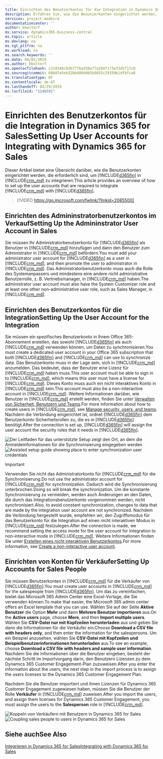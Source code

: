 ```yaml
---
title: Einrichten des Benutzerkontos für die Integration in Dynamics 365 for Sales | Microsoft Docs
description: Erfahren Sie, wie die Benutzerkonten eingerichtet werden, die die Apps zum Austausch von Daten verwenden, und die Mitarbeiter nutzen, um auf Daten in den Apps zuzugreifen und diese Daten zu synchronisieren.
services: project-madeira
documentationcenter: ''
author: bholtorf
ms.service: dynamics365-business-central
ms.topic: article
ms.devlang: na
ms.tgt_pltfrm: na
ms.workload: na
ms.search.keywords: ''
ms.date: 04/01/2019
ms.author: bholtorf
ms.openlocfilehash: c318346c62b7776a550a77a2947173e33d5f17c0
ms.sourcegitcommit: 60b87e5eb32bb408dd65b9855c29159b1dfbfca8
ms.translationtype: HT
ms.contentlocale: de-AT
ms.lasthandoff: 04/29/2019
ms.locfileid: "1246591"
---
```

# <a name="setting-up-user-accounts-for-integrating-with-dynamics-365-for-sales"></a><span data-ttu-id="5d5be-103">Einrichten des Benutzerkontos für die Integration in Dynamics 365 for Sales</span><span class="sxs-lookup"><span data-stu-id="5d5be-103">Setting Up User Accounts for Integrating with Dynamics 365 for Sales</span></span>
<span data-ttu-id="5d5be-104">Dieser Artikel bietet eine Übersicht darüber, wie die Benutzerkonten eingerichtet werden, die erforderlich sind, um [!INCLUDE[d365fin](includes/d365fin_md.md)] in [!INCLUDE[crm_md](includes/crm_md.md)] zu integrieren.</span><span class="sxs-lookup"><span data-stu-id="5d5be-104">This article provides an overview of how to set up the user accounts that are required to integrate [!INCLUDE[crm_md](includes/crm_md.md)] with [!INCLUDE[d365fin](includes/d365fin_md.md)].</span></span>  

> [!VIDEO https://go.microsoft.com/fwlink/?linkid=2085500]

## <a name="setting-up-the-admininstrator-user-account-in-sales"></a><span data-ttu-id="5d5be-105">Einrichten des Admininstratorbenutzerkontos im Verkauf</span><span class="sxs-lookup"><span data-stu-id="5d5be-105">Setting Up the Admininstrator User Account in Sales</span></span>
<span data-ttu-id="5d5be-106">Sie müssen Ihr Administratorbenutzerkonto für [!INCLUDE[d365fin](includes/d365fin_md.md)] als Benutzer in [!INCLUDE[crm_md](includes/crm_md.md)] hinzufügen und dann den Benutzer zum Administrator in [!INCLUDE[crm_md](includes/crm_md.md)] befördern.</span><span class="sxs-lookup"><span data-stu-id="5d5be-106">You must add your administrator user account for [!INCLUDE[d365fin](includes/d365fin_md.md)] as a user in [!INCLUDE[crm_md](includes/crm_md.md)], and then promote the user to administrator in [!INCLUDE[crm_md](includes/crm_md.md)].</span></span> <span data-ttu-id="5d5be-107">Das Administratorbenutzerkonto muss auch die Rolle des Systemanpassers und mindestens eine andere nicht administrative Benutzerrolle, z. B. Vertriebsmanager, in [!INCLUDE[crm_md](includes/crm_md.md)] haben.</span><span class="sxs-lookup"><span data-stu-id="5d5be-107">The administrator user account must also have the System Customizer role and at least one other non-administrative user role, such as Sales Manager, in [!INCLUDE[crm_md](includes/crm_md.md)].</span></span>

## <a name="setting-up-the-user-account-for-the-integration"></a><span data-ttu-id="5d5be-108">Einrichten des Benutzerkontos für die Integration</span><span class="sxs-lookup"><span data-stu-id="5d5be-108">Setting Up the User Account for the Integration</span></span>
<span data-ttu-id="5d5be-109">Sie müssen ein spezifisches Benutzerkonto in Ihrem Office 365-Abonnement erstellen, das sowohl [!INCLUDE[d365fin](includes/d365fin_md.md)] als auch [!INCLUDE[crm_md](includes/crm_md.md)] verwenden können, um Daten zu synchronisieren.</span><span class="sxs-lookup"><span data-stu-id="5d5be-109">You must create a dedicated user account in your Office 365 subscription that both [!INCLUDE[d365fin](includes/d365fin_md.md)] and [!INCLUDE[crm_md](includes/crm_md.md)] can use to synchronize data.</span></span> <span data-ttu-id="5d5be-110">Das Benutzerkonto muss in der Lage sein, sich in [!INCLUDE[crm_md](includes/crm_md.md)] anzumelden. Das bedeutet, dass der Benutzer eine Lizenz für [!INCLUDE[crm_md](includes/crm_md.md)] haben muss.</span><span class="sxs-lookup"><span data-stu-id="5d5be-110">This user account must be able to sign in to [!INCLUDE[crm_md](includes/crm_md.md)], which means this user must have a license for [!INCLUDE[crm_md](includes/crm_md.md)].</span></span> <span data-ttu-id="5d5be-111">Dieses Konto muss auch ein nicht interaktives Konto in [!INCLUDE[crm_md](includes/crm_md.md)] sein.</span><span class="sxs-lookup"><span data-stu-id="5d5be-111">This account must also be a non-interactive account in [!INCLUDE[crm_md](includes/crm_md.md)].</span></span> <span data-ttu-id="5d5be-112">Weitere Informationen darüber, wie Benutzer in [!INCLUDE[crm_md](includes/crm_md.md)] erstellt werden, finden Sie unter [Verwalten von Sicherheit, Benutzern und Teams](http://go.microsoft.com/fwlink/?LinkID=616518).</span><span class="sxs-lookup"><span data-stu-id="5d5be-112">For more information about how to create users in [!INCLUDE[crm_md](includes/crm_md.md)], see [Manage security, users, and teams](http://go.microsoft.com/fwlink/?LinkID=616518).</span></span> <span data-ttu-id="5d5be-113">Nachdem die Verbindung eingerichtet ist, ordnet [!INCLUDE[d365fin](includes/d365fin_md.md)] dem Benutzerkonto Sicherheitsrollen zu, die es in [!INCLUDE[d365fin](includes/d365fin_md.md)] benötigt.</span><span class="sxs-lookup"><span data-stu-id="5d5be-113">After the connection is set up, [!INCLUDE[d365fin](includes/d365fin_md.md)] will assign the user account the security roles that it needs in [!INCLUDE[d365fin](includes/d365fin_md.md)].</span></span>

<span data-ttu-id="5d5be-114">![Der Leitfaden für das unterstützte Setup zeigt den Ort, an dem die Anmeldeinformationen für die Synchronisierung eingegeben werden](media/sync-user-setup.png "Assistentenseite für die Visualisierung des unterstützten Setups zeigt den Ort, an dem die Anmeldeinformationen für die Synchronisierung eingegeben werden")</span><span class="sxs-lookup"><span data-stu-id="5d5be-114">![Assisted setup guide showing place to enter synchronization user credentials](media/sync-user-setup.png "Visualization assisted setup wizard page showing place to enter synchronization user credentials")</span></span>

> [!IMPORTANT]  
> <span data-ttu-id="5d5be-115">Verwenden Sie nicht das Administratorkonto für [!INCLUDE[crm_md](includes/crm_md.md)] für die Synchronisierung.</span><span class="sxs-lookup"><span data-stu-id="5d5be-115">Do not use the administrator account for [!INCLUDE[crm_md](includes/crm_md.md)] for synchronization.</span></span> <span data-ttu-id="5d5be-116">Dadurch wird die Synchronisierung unterbrochen.</span><span class="sxs-lookup"><span data-stu-id="5d5be-116">Doing so will break the synchronization.</span></span>
> <span data-ttu-id="5d5be-117">Um die konstante Synchronisierung zu vermeiden, werden auch Änderungen an den Daten, die durch das Integrationsbenutzerkonto vorgenommen werden, nicht synchronisiert.</span><span class="sxs-lookup"><span data-stu-id="5d5be-117">Also, to avoid constant synchronization, changes to data that are made by the integration user account are not synchronized.</span></span> <!--What changes would this account make?--> <span data-ttu-id="5d5be-118">Nachdem die Verbindung hergestellt wurde, empfehlen wir, den Zugriffsmodus für das Benutzerkonto für die Integration auf einen nicht interaktiven Modus in [!INCLUDE[crm_md](includes/crm_md.md)] festzulegen.</span><span class="sxs-lookup"><span data-stu-id="5d5be-118">After the connection is made, we recommend setting the access mode for the user account for integration to non-interactive mode in [!INCLUDE[crm_md](includes/crm_md.md)].</span></span> <span data-ttu-id="5d5be-119">Weitere Informationen finden Sie unter [Erstellen eines nicht interaktiven Benutzerkontos](https://docs.microsoft.com/en-us/dynamics365/customer-engagement/admin/create-users-assign-online-security-roles#create-a-non-interactive-user-account).</span><span class="sxs-lookup"><span data-stu-id="5d5be-119">For more information, see [Create a non-interactive user account](https://docs.microsoft.com/en-us/dynamics365/customer-engagement/admin/create-users-assign-online-security-roles#create-a-non-interactive-user-account).</span></span>

## <a name="setting-up-accounts-for-sales-people"></a><span data-ttu-id="5d5be-120">Einrichten von Konten für Verkäufer</span><span class="sxs-lookup"><span data-stu-id="5d5be-120">Setting Up Accounts for Sales People</span></span>
<span data-ttu-id="5d5be-121">Sie müssen Benutzerkonten in [!INCLUDE[crm_md](includes/crm_md.md)] für die Verkäufer von [!INCLUDE[d365fin](includes/d365fin_md.md)].</span><span class="sxs-lookup"><span data-stu-id="5d5be-121">You must create user accounts in [!INCLUDE[crm_md](includes/crm_md.md)] for the salespeople from [!INCLUDE[d365fin](includes/d365fin_md.md)].</span></span> <span data-ttu-id="5d5be-122">Um das zu vereinfachen, bietet das Microsoft 365 Admin Center eine Excel-Vorlage, die Sie verwenden können.</span><span class="sxs-lookup"><span data-stu-id="5d5be-122">To make that easier, the Microsoft 365 admin center offers an Excel template that you can use.</span></span> <span data-ttu-id="5d5be-123">Wählen Sie auf der Seite **Aktive Benutzer** die Option **Mehr** und dann **Mehrere Benutzer importieren** aus.</span><span class="sxs-lookup"><span data-stu-id="5d5be-123">On the **Active users** page, choose **More**, and then **Import multiple users**.</span></span> <span data-ttu-id="5d5be-124">Wählen Sie **CSV-Datei nur mit Kopfzeilen herunterladen** aus und geben Sie dann die Informationen für die Verkäufer ein.</span><span class="sxs-lookup"><span data-stu-id="5d5be-124">Choose **Download a CSV file with headers only**, and then enter the information for the salespersons.</span></span> <span data-ttu-id="5d5be-125">Um ein Beispiel anzusehen, wählen Sie **CSV-Datei mit Kopfzeilen und Beispielbenutzerinformationen herunterladen** aus.</span><span class="sxs-lookup"><span data-stu-id="5d5be-125">To see an example, choose **Download a CSV file with headers and sample user information**.</span></span> <span data-ttu-id="5d5be-126">Nachdem Sie die Informationen über die Benutzer eingeben, besteht der nächste Schritt im Importvorgang darin, den Benutzern Lizenzen zu dem Dynamics 365 Customer Engagement-Plan zuzuweisen.</span><span class="sxs-lookup"><span data-stu-id="5d5be-126">After you enter the information about the users, the next step in the import process is to assign the users licenses to the Dynamics 365 Customer Engagement Plan.</span></span>  

<span data-ttu-id="5d5be-127">Nachdem Sie die Benutzer importiert und ihnen Lizenzen für Dynamics 365 Customer Engagement zugewiesen haben, müssen Sie die Benutzer der Rolle **Verkäufer** in [!INCLUDE[crm_md](includes/crm_md.md)] zuweisen.</span><span class="sxs-lookup"><span data-stu-id="5d5be-127">After you import the users, and assign them licenses for Dynamics 365 Customer Engagement, you must assign the users to the **Salesperson** role in [!INCLUDE[crm_md](includes/crm_md.md)].</span></span>

<span data-ttu-id="5d5be-128">![Koppeln von Verkäufern mit Benutzern in Dynamics 365 for Sales](media/couple-salespeople.png "Visualisierung des Koppelns von Verkäufern mit Benutzern in Dynamics 365 for Sales")</span><span class="sxs-lookup"><span data-stu-id="5d5be-128">![Coupling sales people to users in Dynamics 365 for Sales](media/couple-salespeople.png "Visualization of coupling of sales people to users in Dynamics 365 for Sales")</span></span>

## <a name="see-also"></a><span data-ttu-id="5d5be-129">Siehe auch</span><span class="sxs-lookup"><span data-stu-id="5d5be-129">See Also</span></span>  
[<span data-ttu-id="5d5be-130">Integrieren in Dynamics 365 for Sales</span><span class="sxs-lookup"><span data-stu-id="5d5be-130">Integrating with Dynamics 365 for Sales</span></span>](admin-prepare-dynamics-365-for-sales-for-integration.md)  
